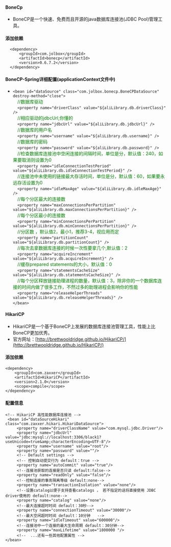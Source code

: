 #### BoneCp
* BoneCP是一个快速、免费而且开源的java数据库连接池(JDBC Pool)管理工具。

#### 添加依赖
```
  <dependency>  
      <groupId>com.jolbox</groupId>  
      <artifactId>bonecp</artifactId>  
      <version>0.6.7.2</version>  
  </dependency>  
```

#### BoneCP-Spring详细配置(applicationContext文件中)

* `<bean id="dataSource" class="com.jolbox.bonecp.BoneCPDataSource" destroy-method="close">`  
&emsp;<font color=green>//数据库驱动</font>  
&emsp;`<property name="driverClass" value="${aliLibrary.db.driverClass}" />`  
&emsp;<font color=green>//相应驱动的jdbcUrl,你懂的</font>  
&emsp;`<property name="jdbcUrl" value="${aliLibrary.db.jdbcUrl}" />`  
&emsp;<font color=green>//数据库的用户名</font>  
&emsp;`<property name="username" value="${aliLibrary.db.username}" />`  
&emsp;<font color=green>//数据库的密码</font>  
&emsp;`<property name="password" value="${aliLibrary.db.password}" />`  
&emsp;<font color=green>//检查数据库连接池中空闲连接的间隔时间，单位是分，默认值：240，如果要取消则设置为0</font>  
&emsp;`<property name="idleConnectionTestPeriod" value="${aliLibrary.db.idleConnectionTestPeriod}" />`  
&emsp;<font color=green>//连接池中未使用的链接最大存活时间，单位是分，默认值：60，如果要永远存活设置为0</font>  
&emsp;`<property name="idleMaxAge" value="${aliLibrary.db.idleMaxAge}" />`  
&emsp;<font color=green>//每个分区最大的连接数</font>  
&emsp;`<property name="maxConnectionsPerPartition" value="${aliLibrary.db.maxConnectionsPerPartition}" />`  
&emsp;<font color=green>//每个分区最小的连接数</font>  
&emsp;`<property name="minConnectionsPerPartition" value="${aliLibrary.db.minConnectionsPerPartition}" />`  
&emsp;<font color=green>//分区数 ，默认值2，最小1，推荐3-4，视应用而定</font>  
&emsp;`<property name="partitionCount" value="${aliLibrary.db.partitionCount}" />`  
&emsp;<font color=green>//每次去拿数据库连接的时候一次性要拿几个,默认值：2</font>   
&emsp;`<property name="acquireIncrement" value="${aliLibrary.db.acquireIncrement}" />`  
&emsp;<font color=green>//缓存prepared statements的大小，默认值：0</font>   
&emsp;`<property name="statementsCacheSize" value="${aliLibrary.db.statementsCacheSize}" />`  
&emsp;<font color=green>//每个分区释放链接助理进程的数量，默认值：3，除非你的一个数据库连接的时间内做了很多工作，不然过多的助理进程会影响你的性能</font>  
&emsp;`<property name="releaseHelperThreads" value="${aliLibrary.db.releaseHelperThreads}" />`  
`</bean>`

#### HikariCP

* HikariCP是一个基于BoneCP上发展的数据库连接池管理工具，性能上比BoneCP更加优秀。
* 官方网址：[http://brettwooldridge.github.io/HikariCP/](http://brettwooldridge.github.io/HikariCP/)

#### 添加依赖

```
<dependency>
    <groupId>com.zaxxer</groupId>
    <artifactId>HikariCP</artifactId>
    <version>2.1.0</version>
    <scope>compile</scope>
</dependency>
```

#### 配置信息

```
<!-- HikariCP 高性能数据库连接池 -->
 <bean id="dataSourceHikari" class="com.zaxxer.hikari.HikariDataSource">
     <property name="driverClassName" value="com.mysql.jdbc.Driver"/>
     <property name="jdbcUrl" value="jdbc:mysql://localhost:3306/black1?useUnicode=true&amp;characterEncoding=UTF-8"/>
     <property name="username" value="root"/>
     <property name="password" value=""/>
     <!-- Default settings -->
     <!-- 控制自动提交行为 default：true -->
     <property name="autoCommit" value="true"/>
     <!--连接池获取的连接是否只读 default:false-->
     <property name="readOnly" value="false"/>
     <!--控制连接的事务隔离等级 default:none-->
     <property name="transactionIsolation" value="none"/>
     <!--设置catalog以便于支持查看catalogs ， 若不指定的话将直接使用 JDBC driver使用的 default:none-->
     <property name="catalog" value="none"/>
     <!--最大连接超时时间 default：30秒-->
     <property name="connectionTimeout" value="30000"/>
     <!--最大空闲超时时间 default：10分钟   -->
     <property name="idleTimeout" value="600000"/>
     <!--连接池中一个连接的最大生命周期 default：30分钟-->
     <property name="maxLifetime" value="1800000 "/>
     <!--  ...还有一些其他配置属性 -->
</bean>
```
